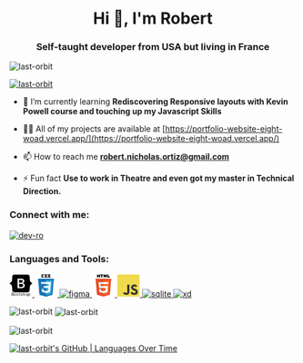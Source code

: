 <h1 align="center">Hi 👋, I'm Robert</h1>
<h3 align="center">Self-taught developer from USA but living in France</h3>

<p align="left"> <img src="https://komarev.com/ghpvc/?username=last-orbit&label=Profile%20views&color=0e75b6&style=flat" alt="last-orbit" /> </p>

<p align="left"> <a href="https://github.com/ryo-ma/github-profile-trophy"><img src="https://github-profile-trophy.vercel.app/?username=last-orbit" alt="last-orbit" /></a> </p>

- 🌱 I’m currently learning **Rediscovering Responsive layouts with Kevin Powell course and touching up my Javascript Skills**

- 👨‍💻 All of my projects are available at [https://portfolio-website-eight-woad.vercel.app/](https://portfolio-website-eight-woad.vercel.app/)

- 📫 How to reach me **robert.nicholas.ortiz@gmail.com**

- ⚡ Fun fact **Use to work in Theatre and even got my master in Technical Direction.**

<h3 align="left">Connect with me:</h3>
<p align="left">
<a href="https://linkedin.com/in/dev-ro" target="blank"><img align="center" src="https://raw.githubusercontent.com/rahuldkjain/github-profile-readme-generator/master/src/images/icons/Social/linked-in-alt.svg" alt="dev-ro" height="30" width="40" /></a>
</p>

<h3 align="left">Languages and Tools:</h3>
<p align="left"> <a href="https://getbootstrap.com" target="_blank" rel="noreferrer"> <img src="https://raw.githubusercontent.com/devicons/devicon/master/icons/bootstrap/bootstrap-plain-wordmark.svg" alt="bootstrap" width="40" height="40"/> </a> <a href="https://www.w3schools.com/css/" target="_blank" rel="noreferrer"> <img src="https://raw.githubusercontent.com/devicons/devicon/master/icons/css3/css3-original-wordmark.svg" alt="css3" width="40" height="40"/> </a> <a href="https://www.figma.com/" target="_blank" rel="noreferrer"> <img src="https://www.vectorlogo.zone/logos/figma/figma-icon.svg" alt="figma" width="40" height="40"/> </a> <a href="https://www.w3.org/html/" target="_blank" rel="noreferrer"> <img src="https://raw.githubusercontent.com/devicons/devicon/master/icons/html5/html5-original-wordmark.svg" alt="html5" width="40" height="40"/> </a> <a href="https://developer.mozilla.org/en-US/docs/Web/JavaScript" target="_blank" rel="noreferrer"> <img src="https://raw.githubusercontent.com/devicons/devicon/master/icons/javascript/javascript-original.svg" alt="javascript" width="40" height="40"/> </a> <a href="https://www.sqlite.org/" target="_blank" rel="noreferrer"> <img src="https://www.vectorlogo.zone/logos/sqlite/sqlite-icon.svg" alt="sqlite" width="40" height="40"/> </a> <a href="https://www.adobe.com/products/xd.html" target="_blank" rel="noreferrer"> <img src="https://cdn.worldvectorlogo.com/logos/adobe-xd.svg" alt="xd" width="40" height="40"/> </a> </p>

<p><img align="left" src="https://github-readme-stats.vercel.app/api/top-langs?username=last-orbit&show_icons=true&locale=en&layout=compact" alt="last-orbit" /></p>

<p>&nbsp;<img align="center" src="https://github-readme-stats.vercel.app/api?username=last-orbit&show_icons=true&locale=en" alt="last-orbit" /></p>

<p><img align="center" src="https://github-readme-streak-stats.herokuapp.com/?user=last-orbit&" alt="last-orbit" /></p>

[![last-orbit's GitHub | Languages Over Time](https://stats.quine.sh/last-orbit/languages-over-time?theme=light)](https://quine.sh?utm_source=widgets&utm_campaign=last-orbit)
